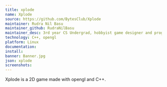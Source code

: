 ```yaml
---
title: xplode
name: Xplode
source: https://github.com/BytesClub/Xplode
maintainer: Rudra Nil Basu
maintainer_github: RudraNilBasu
maintainer_desc: 3rd year CS Undergrad, hobbyist game designer and programmer
technology: C++, opengl
platform: Linux
documentation: 
install: 
banner: Banner.jpg
json: xplode
screenshots:
---
```


Xplode is a 2D game made with opengl and C++.
